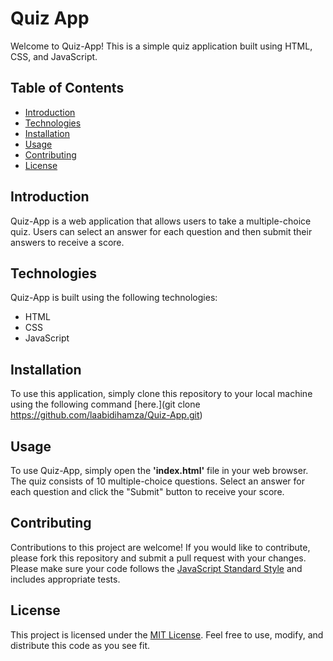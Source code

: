 # Quiz App

Welcome to Quiz-App! This is a simple quiz application built using HTML, CSS, and JavaScript.

## Table of Contents

- [Introduction](#introduction)
- [Technologies](#technologies)
- [Installation](#installation)
- [Usage](#usage)
- [Contributing](#contributing)
- [License](#license)

## Introduction

Quiz-App is a web application that allows users to take a multiple-choice quiz. Users can select an answer for each question and then submit their answers to receive a score.

## Technologies

Quiz-App is built using the following technologies:

- HTML
- CSS
- JavaScript

## Installation

To use this application, simply clone this repository to your local machine using the following command [here.](git clone https://github.com/laabidihamza/Quiz-App.git)

## Usage

To use Quiz-App, simply open the **'index.html'** file in your web browser. The quiz consists of 10 multiple-choice questions. Select an answer for each question and click the "Submit" button to receive your score.

## Contributing

Contributions to this project are welcome! If you would like to contribute, please fork this repository and submit a pull request with your changes. Please make sure your code follows the [JavaScript Standard Style](https://standardjs.com/)
 and includes appropriate tests.

## License

This project is licensed under the [MIT License](https://opensource.org/license/mit/). Feel free to use, modify, and distribute this code as you see fit.


